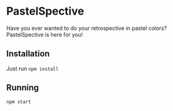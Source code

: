 # PastelSpective

Have you ever wanted to do your retrospective in pastel colors? PastelSpective is here for you!

## Installation

Just run `npm install`

## Running

`npm start`